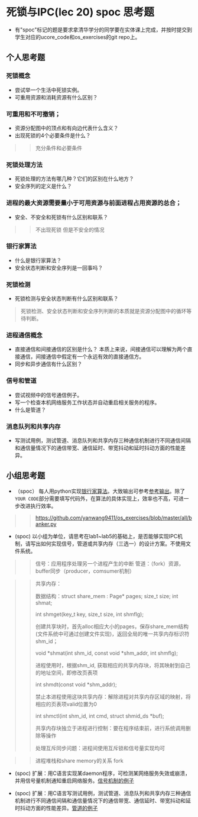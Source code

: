 # 死锁与IPC(lec 20) spoc 思考题


- 有"spoc"标记的题是要求拿清华学分的同学要在实体课上完成，并按时提交到学生对应的ucore_code和os_exercises的git repo上。

## 个人思考题

### 死锁概念 
 - 尝试举一个生活中死锁实例。
 - 可重用资源和消耗资源有什么区别？

### 可重用和不可撤销；
 - 资源分配图中的顶点和有向边代表什么含义？
 - 出现死锁的4个必要条件是什么？
 

> > 充分条件和必要条件

### 死锁处理方法 
 - 死锁处理的方法有哪几种？它们的区别在什么地方？
 - 安全序列的定义是什么？

### 进程的最大资源需要量小于可用资源与前面进程占用资源的总合；
 - 安全、不安全和死锁有什么区别和联系？
 

> > 不出现死锁 但是不安全的情况

### 银行家算法 
 - 什么是银行家算法？
 - 安全状态判断和安全序列是一回事吗？

### 死锁检测 
 - 死锁检测与安全状态判断有什么区别和联系？

> 死锁检测、安全状态判断和安全序列判断的本质就是资源分配图中的循环等待判断。

### 进程通信概念 
 - 直接通信和间接通信的区别是什么？
  本质上来说，间接通信可以理解为两个直接通信，间接通信中假定有一个永远有效的直接通信方。
 - 同步和异步通信有什么区别？
### 信号和管道 
 - 尝试视频中的信号通信例子。
 - 写一个检查本机网络服务工作状态并自动重启相关服务的程序。
 - 什么是管道？

### 消息队列和共享内存 
 - 写测试用例，测试管道、消息队列和共享内存三种通信机制进行不同通信间隔和通信量情况下的通信带宽、通信延时、带宽抖动和延时抖动方面的性能差异。
 
## 小组思考题

 - （spoc） 每人用python实现[银行家算法](https://github.com/chyyuu/ucore_lab/blob/master/related_info/lab7/deadlock/bankers-homework.py)。大致输出可参考[参考输出](https://github.com/chyyuu/ucore_lab/blob/master/related_info/lab7/deadlock/example-output.txt)。除了`YOUR CODE`部分需要填写代码外，在算法的具体实现上，效率也不高，可进一步改进执行效率。

> >
> > https://github.com/yanwang9411/os_exercises/blob/master/all/banker.py

 - (spoc) 以小组为单位，请思考在lab1~lab5的基础上，是否能够实现IPC机制，请写出如何实现信号，管道或共享内存（三选一）的设计方案。不使用文件系统。

> > 信号：应用程序处理另一个进程产生的中断
> > 管道：（fork）资源，buffer同步（producer，comsumer机制）

 > > 共享内存：
> >
> > 数据结构：struct share_mem : Page* pages; size_t size; int shmat;
> > 
> > int shmget(key_t key, size_t size, int shmflg);
> > 
 > > 创建共享块时，首先alloc相应大小的pages，保存share_mem结构(文件系统中可通过创建文件实现)，返回全局的唯一共享内存标识符 shm_id；
 > > 
> > void *shmat(int shm_id, const void *shm_addr, int shmflg); 
> > 
> > 进程使用时，根据shm_id, 获取相应的共享内存块，将其映射到自己的地址空间，即修改页表项
> > 
> > int shmdt(const void *shm_addr);
 > >
 > > 禁止本进程使用这块共享内存：解除进程对共享内存区域的映射，将相应的页表项valid位置为0
> > 
> > int shmctl(int shm_id, int cmd, struct shmid_ds *buf);
> > 
> > 共享内存块独立于进程进行控制：要在程序结束前，进行系统调用删除等操作
> > 
> > 处理互斥同步问题：进程间使用互斥锁和信号量实现均可

> > 进程堆栈和share memory的关系
> > fork 




 
 - (spoc) 扩展：用C语言实现某daemon程序，可检测某网络服务失效或崩溃，并用信号量机制通知重启网络服务。[信号机制的例子](https://github.com/chyyuu/ucore_lab/blob/master/related_info/lab7/ipc/signal-ex1.c)

 - (spoc) 扩展：用C语言写测试用例，测试管道、消息队列和共享内存三种通信机制进行不同通信间隔和通信量情况下的通信带宽、通信延时、带宽抖动和延时抖动方面的性能差异。[管道的例子](https://github.com/chyyuu/ucore_lab/blob/master/related_info/lab7/ipc/pipe-ex2.c)
